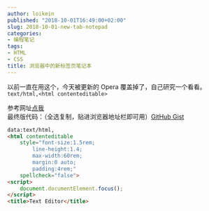 ```yaml
---
author: loikein
published: "2018-10-01T16:49:00+02:00"
slug: 2018-10-01-new-tab-notepad
categories:
- 编程笔记
tags:
- HTML
- CSS
title: 浏览器中的新标签页笔记本
---
```

以前一直在用这个，今天被更新的 Opera 覆盖掉了，自己研究一个看看。  
`text/html,<html contenteditable>`  
  
参考网址[点我](https://coderwall.com/p/lhsrcq/one-line-browser-notepad)  
最终版代码：（全选复制，贴进浏览器地址栏即可用）[GitHub Gist](https://gist.github.com/loikein/24692da5ef45242a469dbf316b016c48#file-browser-tab-notepad-html)

```html
data:text/html,
<html contenteditable
    style="font-size:1.5rem; 
        line-height:1.4; 
        max-width:60rem; 
        margin:0 auto; 
        padding:4rem;" 
    spellcheck="false">
<script>
    document.documentElement.focus();
</script>
<title>Text Editor</title>
```
